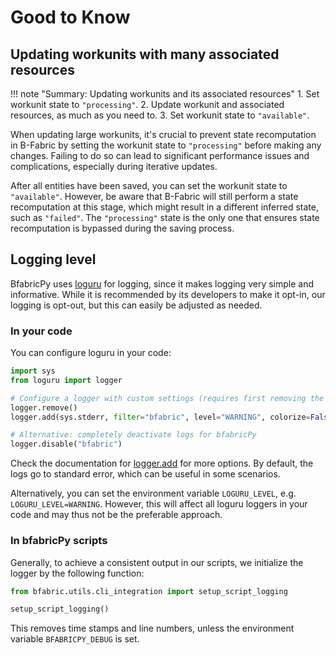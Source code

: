 # Good to Know

## Updating workunits with many associated resources

!!! note "Summary: Updating workunits and its associated resources"
    1. Set workunit state to `"processing"`.
    2. Update workunit and associated resources, as much as you need to.
    3. Set workunit state to `"available"`.

When updating large workunits, it's crucial to prevent state recomputation in B-Fabric by setting the workunit state to `"processing"` before making any changes.
Failing to do so can lead to significant performance issues and complications, especially during iterative updates.

After all entities have been saved, you can set the workunit state to `"available"`.
However, be aware that B-Fabric will still perform a state recomputation at this stage, which might result in a different inferred state, such as `"failed"`.
The `"processing"` state is the only one that ensures state recomputation is bypassed during the saving process.

## Logging level

BfabricPy uses [loguru](https://github.com/Delgan/loguru) for logging, since it makes logging very simple and informative.
While it is recommended by its developers to make it opt-in, our logging is opt-out, but this can easily be adjusted as needed.

### In your code

You can configure loguru in your code:

```python
import sys
from loguru import logger

# Configure a logger with custom settings (requires first removing the default logger)
logger.remove()
logger.add(sys.stderr, filter="bfabric", level="WARNING", colorize=False)

# Alternative: completely deactivate logs for bfabricPy
logger.disable("bfabric")
```

Check the documentation for [logger.add](https://loguru.readthedocs.io/en/stable/api/logger.html#loguru._logger.Logger.add) for more options.
By default, the logs go to standard error, which can be useful in some scenarios.

Alternatively, you can set the environment variable `LOGURU_LEVEL`, e.g. `LOGURU_LEVEL=WARNING`. However, this will affect all loguru loggers in your code and may thus not be the preferable approach.

### In bfabricPy scripts

Generally, to achieve a consistent output in our scripts, we initialize the logger by the following function:

```python
from bfabric.utils.cli_integration import setup_script_logging

setup_script_logging()
```

This removes time stamps and line numbers, unless the environment variable `BFABRICPY_DEBUG` is set.
